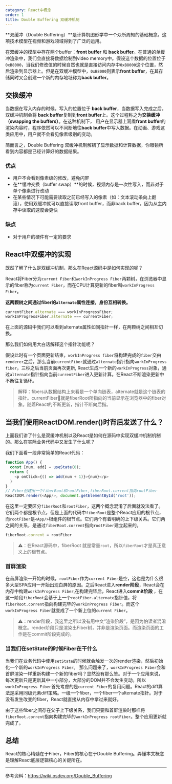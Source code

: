 ```yaml
---
category: React中概念
order: 1
title: Double Buffering 双缓冲机制
---
```

**双缓冲（Double Buffering）**是计算机图形学中一个众所周知的基础概念。这项技术模型在视频和游戏领域得到了广泛的运用。

在双缓冲的模型中存在两个buffer：**front buffer** 和 **back buffer**。在普通的单缓冲渲染中，我们会直接将数据绘制到video memory中。假设这个数据的位置位于`0xB8000`，当我们修改值的时候自然也就是直接访问内存中`0xB8000`这个位置，然后渲染到显示器上。但是在双缓冲模型中，`0xB8000`则表示**front buffer**，在其存储同时又会创建一个新的内存地址称为**back buffer**。

## 交换缓冲

当数据在写入内存的时候，写入的位置位于 **back buffer**，当数据写入完成之后，双缓冲机制会将 **back buffer**复制到**front buffer**上。这个过程称之为**交换缓冲（swapping the buffers）**。在这种机制下，
用户在显示器上观看**front buffer**的渲染内容时，程序依然可以不间断地往**back buffer**中写入数据。在动画、游戏这类应用中，用户就不会看见像素级别的变动。

简而言之，Double Buffering 双缓冲机制解耦了显示数据和计算数据，你眼镜所看到内容都是已经计算好的数据结果。

### 优点

* 用户不会看到像素级的修改，避免闪屏
* 在**缓冲交换（buffer swap）**的时候，视频内存是一次性写入，而非对于单个像素进行改动
* 在某些情况下可能需要读取之前已经写入的像素（如：文本滚动条向上翻滚），使用双缓冲就可以直接读取front buffer，而非back buffer，因为从主内存中读取的速度会更快

### 缺点

* 对于用户的硬件有一定的要求

## React中双缓冲的实现

既然了解了什么是双缓冲机制，那么在React源码中是如何实现的呢？

React将Fiber分为`current Fiber`和`workInProgress Fiber`两颗树，在浏览器中显示的fiber称为`current Fiber`，而在CPU计算更新的fiber叫`workInProgress Fiber`。

**这两颗树之间通过fiber的`alternate`属性连接，身份互相转换。**

```js
currentFiber.alternate === workInProgressFiber;
workInProgressFiber.alternate === currentFiber;
```

在上面的源码中我们可以看到alternate属性如同指针一样，在两颗树之间相互切换。

那么我们如何用大白话解释这个指针功能呢？

假设此时有一个页面更新结束，`workInProgress fiber`将构建完成的`fiber`交由`renderer`之后，那么当前`currentFiber`就通过`alternate`指针指向`workInProgress fiber`，三秒之后当前页面再次更新,
React生成一个新的`workInProgress`对象，通过`alternate`指针指向当前`currentFiber`进入更新计算。在React不断渲染更新中不断往复循环。

> 解释：fibers从数据结构上来看是一个单向链表，alternate就是这个链表的指针。currentFiber就是fiberRoot所指向的当前显示在浏览器中的fiber对象。随着React的不断更新，指针不断向后指。

## 当我们使用ReactDOM.render()时背后发送了什么？

上面我们讲了什么是双缓冲机制以及React是如何在源码中实现双缓冲机制机制的。那么在实际业务代码中又发生了什么呢？

我们下面看一段非常简单的React代码：

```js
function App() {
  const [num, add] = useState(0);
  return (
    <p onClick={() => add(num + 1)}>{num}</p>
  )
}
// Fiber创建出一个fiberRoot和rootFiber,fiberRoot.corrent指向rootFiber
ReactDOM.render(<App/>, document.getElementById('root'));
```

在这里一定要区分`fiberRoot`和`rootFiber`，这两个概念混淆了后面就没法看了。它们两个都是根节点，但是上面的代码中`fiberRoot`是整个React应用的根节点，而`rootFiber`是`<App/>`根组件的根节点。它们两个有着明确的上下级关系。它们两之间的关系，是通过`fiberRoot.corrent`指向`rootFiber`建立起来的。

```js
fiberRoot.corrent = rootFiber
```

> ⚠️：在React源码中，fiberRoot 就是常量`root`，所以`fiberRoot`才是真正意义上的根节点。

### 首屏渲染

在首屏渲染一开始的时候，`rootFiber`作为`current Fiber`是空，这也是为什么很多大型SPA应用一开始出现白屏的原因。之后React进入**render阶段**，React会在内存中构建`workInProgress Fiber`,在构建完毕后，React进入**commit阶段** ，在这一阶段`fiberRoot`会基于上一个`rootFiber.alternate`指针值，将`fiberRoot.corrent`指向构建完毕的`workInProgress Fiber`。而这个`workInProgress Fiber`就变成了一个新上位的`current Fiber`。

> ⚠️：render阶段，我这里之所以没有用中文“渲染阶段”，是因为怕读者混淆概念。render阶段只是渲染出Fiber树，并非是渲染页面。而渲染页面的工作是在commit阶段完成的。


### 当我们在setState的时候Fiber在干什么

当我们在业务代码中使用`setState`的时候就会触发一次的render渲染，然后初始化一个新的`workInProgress Fiber`。 那么问题来了，`workInProgress Fiber`会和首屏渲染一样重新构建一个新的fiber吗？显然没有那么笨。对于一个应用来说，每次更新只是更新其中一小部分，大部分的DOM并不会发生变动。所以`workInProgress Fiber`首先考虑的是`current Fiber`的复用问题。React的diff算法是采用同级元素diff策略。一级一个fiber，一个fiber一个alternate指针。对于没有发生改变的fiber，React就直接从内存中拿过来就好。

由于这些fiber之间存在父子上下级关系，我们只要和首屏渲染时那样将`fiberRoot.corrent`指向构建完毕的`workInProgress rootFiber`。整个应用更新就完成了。

## 总结

React的核心精髓在于Fiber，Fiber的核心在于Double Buffering。弄懂本文概念是理解React底层逻辑核心的关键所在。

___________________

参考资料：https://wiki.osdev.org/Double_Buffering